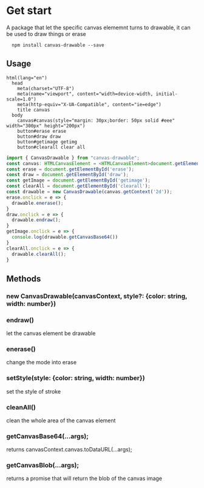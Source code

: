 # Get start
A package that let the specific canvas elememnt turns to drawable, it can be used to draw things or erase  
```
  npm install canvas-drawable --save
```

## Usage

``` pug
html(lang="en")
  head
    meta(charset="UTF-8")
    meta(name="viewport", content="width=device-width, initial-scale=1.0")
    meta(http-equiv="X-UA-Compatible", content="ie=edge")
    title canvas
  body
    canvas#canvas(style="margin: 30px;border: 50px solid #eee" width="300px" height="200px")
    button#erase erase
    button#draw draw
    button#getimage getimg
    button#clearall clear all
```

``` ts
import { CanvasDrawable } from "canvas-drawable";
const canvas: HTMLCanvasElement = <HTMLCanvasElement>document.getElementById('canvas');
const erase = document.getElementById('erase');
const draw = document.getElementById('draw');
const getImage = document.getElementById('getimage');
const clearAll = document.getElementById('clearall');
const drawable = new CanvasDrawable(canvas.getContext('2d'));
erase.onclick = e => {
  drawable.enerase();
}
draw.onclick = e => {
  drawable.endraw();
}
getImage.onclick = e => {
  console.log(drawable.getCanvasBase64())
}
clearAll.onclick = e => {
  drawable.clearAll();
}
```

## Methods

### new CanvasDrawable(canvasContext, style?: {color: string, width: number})

### endraw()
let the canvas element be drawable

### enerase()
change the mode into erase

### setStyle(style: {color: string, width: number})
set the style of stroke

### cleanAll()
clean the whole area of the canvas element

### getCanvasBase64(...args);
returns canvasContext.canvas.toDataURL(...args);

### getCanvasBlob(...args);
returns a promise that will return the blob of the canvas image



